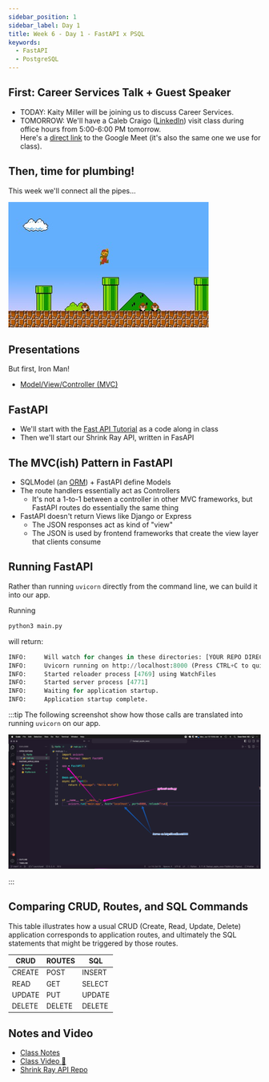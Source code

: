 ```yaml
---
sidebar_position: 1
sidebar_label: Day 1
title: Week 6 - Day 1 - FastAPI x PSQL
keywords:
  - FastAPI
  - PostgreSQL
---
```


<!-- markdownlint-disable no-inline-html no-trailing-punctuation -->

## First: Career Services Talk + Guest Speaker

- TODAY: Kaity Miller will be joining us to discuss Career Services.
- TOMORROW: We'll have a Caleb Craigo ([LinkedIn](https://www.linkedin.com/in/caleb-craigo)) visit class during office hours from 5:00-6:00 PM tomorrow.
  <br/>Here's a [direct link](https://meet.google.com/zhr-rsgq-toz) to the Google Meet (it's also the same one we use for class).


## Then, time for plumbing!

This week we'll connect all the pipes...

![Mario Brothers](./img/mario.jpg)

## Presentations

But first, Iron Man!

- [Model/View/Controller (MVC)](https://docs.google.com/presentation/d/1v0l-9MRVO7CmAs74c2zHv-swL52JdJEgZBrU77iqSLU/edit?usp=sharing)

## FastAPI

- We'll start with the [Fast API Tutorial](https://fastapi.tiangolo.com/tutorial/) as a code along in class
- Then we'll start our Shrink Ray API, written in FasAPI

## The MVC(ish) Pattern in FastAPI

- SQLModel (an [ORM](https://sqlmodel.tiangolo.com/db-to-code/)) + FastAPI define Models
- The route handlers essentially act as Controllers
  - It's not a 1-to-1 between a controller in other MVC frameworks, but FastAPI routes do essentially the same thing
- FastAPI doesn't return Views like Django or Express
  - The JSON responses act as kind of "view"
  - The JSON is used by frontend frameworks that create the view layer that clients consume

## Running FastAPI

Rather than running `uvicorn` directly from the command line, we can build it into our app.

Running

```sh
python3 main.py
```

will return:

```py
INFO:     Will watch for changes in these directories: [YOUR REPO DIRECTORY]
INFO:     Uvicorn running on http://localhost:8000 (Press CTRL+C to quit)
INFO:     Started reloader process [4769] using WatchFiles
INFO:     Started server process [4771]
INFO:     Waiting for application startup.
INFO:     Application startup complete.
```

:::tip
The following screenshot show how those calls are translated into running `uvicorn` on our app.

![In Class Screenshot](./img/main_app_startup.png)

:::

## Comparing CRUD, Routes, and SQL Commands

This table illustrates how a usual CRUD (Create, Read, Update, Delete) application corresponds to application routes, and ultimately the SQL statements that might be triggered by those routes.

| CRUD   | ROUTES | SQL    |
| ------ | ------ | ------ |
| CREATE | POST   | INSERT |
| READ   | GET    | SELECT |
| UPDATE | PUT    | UPDATE |
| DELETE | DELETE | DELETE |



## Notes and Video

- [Class Notes](https://docs.google.com/document/d/1x52aJ33OL-hiDlnwffNTc0I-oybgIKTtoFKrB93WH98/view?usp=sharing)
- [Class Video :movie_camera:](https://drive.google.com/file/d/1AYjRVqF6AnnNNBH1YE0DwYzYGZ9avx5g/view?usp=sharing)
- [Shrink Ray API Repo](https://github.com/buildcarolina/shrinkray_api)